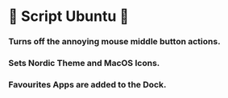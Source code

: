 # 🌟 Script Ubuntu 🌟

### Turns off the annoying mouse middle button actions.

### Sets Nordic Theme and MacOS Icons.

### Favourites Apps are added to the Dock.
